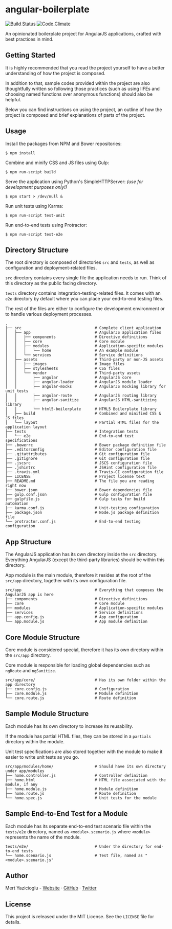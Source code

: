 # angular-boilerplate

[![Build Status](https://travis-ci.org/merty/angular-boilerplate.svg?branch=master)](https://travis-ci.org/merty/angular-boilerplate)
[![Code Climate](https://codeclimate.com/github/merty/angular-boilerplate/badges/gpa.svg)](https://codeclimate.com/github/merty/angular-boilerplate)

An opinionated boilerplate project for AngularJS applications, crafted with best practices in mind.

## Getting Started

It is highly recommended that you read the project yourself to have a better understanding of how the project is composed.

In addition to that, sample codes provided within the project are also thoughtfully written so following those practices (such as using IIFEs and choosing named functions over anonymous functions) should also be helpful.

Below you can find instructions on using the project, an outline of how the project is composed and brief explanations of parts of the project.

## Usage

Install the packages from NPM and Bower repositories:

```
$ npm install
```

Combine and minify CSS and JS files using Gulp:

```
$ npm run-script build
```

Serve the application using Python's SimpleHTTPServer: *(use for development purposes only!)*

```
$ npm start > /dev/null &
```

Run unit tests using Karma:

```
$ npm run-script test-unit
```

Run end-to-end tests using Protractor:

```
$ npm run-script test-e2e
```

## Directory Structure

The root directory is composed of directories `src` and `tests`, as well as configuration and deployment-related files.

`src` directory contains every single file the application needs to run. Think of this directory as the public facing directory.

`tests` directory contains integration-testing-related files. It comes with an `e2e` directory by default where you can place your end-to-end testing files.

The rest of the files are either to configure the development environment or to handle various deployment processes.


```
.
├── src                                # Complete client application
│   ├── app                            # AngularJS application files
│   │   ├── components                 # Directive definitions
│   │   ├── core                       # Core module
│   │   ├── modules                    # Application-specific modules
│   │   │   └── home                   # An example module
│   │   └── services                   # Service definitions
│   ├── assets                         # Third-party or non-JS assets
│   │   ├── images                     # Image files
│   │   ├── stylesheets                # CSS files
│   │   └── vendor                     # Third-party assets
│   │       ├── angular                # AngularJS core
│   │       ├── angular-loader         # AngularJS module loader
│   │       ├── angular-mocks          # AngularJS mocking library for unit tests
│   │       ├── angular-route          # AngularJS routing library
│   │       ├── angular-sanitize       # AngularJS HTML-sanitizing library
│   │       └── html5-boilerplate      # HTML5 Boilerplate library
│   ├── build                          # Combined and minified CSS & JS files
│   └── layout                         # Partial HTML files for the application layout
├── tests                              # Integration tests
│   └── e2e                            # End-to-end test specifications
├── .bowerrc                           # Bower package definition file
├── .editorconfig                      # Editor configuration file
├── .gitattributes                     # Git configuration file
├── .gitignore                         # Git configuration file
├── .jscsrc                            # JSCS configuration file
├── .jshintrc                          # JSHint configuration file
├── .travis.yml                        # Travis-CI configuration file
├── LICENSE                            # Project license text
├── README.md                          # The file you are reading right now
├── bower.json                         # Bower dependencies file
├── gulp.conf.json                     # Gulp configuration file
├── gulpfile.js                        # Gulp tasks for build automation
├── karma.conf.js                      # Unit-testing configuration
├── package.json                       # Node.js package definition file
└── protractor.conf.js                 # End-to-end testing configuration
```

## App Structure

The AngularJS application has its own directory inside the `src` directory. Everything AngularJS (except the third-party libraries) should be within this directory.

App module is the main module, therefore it resides at the root of the `src/app` directory, together with its own configuration file.

```
src/app                                # Everything that composes the AngularJS app is here
├── components                         # Directive definitions
├── core                               # Core module
├── modules                            # Application-specific modules
├── services                           # Service definitions
├── app.config.js                      # App configuration
└── app.module.js                      # App module definition
```

## Core Module Structure

Core module is considered special, therefore it has its own directory within the `src/app` directory.

Core module is responsible for loading global dependencies such as `ngRoute` and `ngSanitize`.

```
src/app/core/                          # Has its own folder within the app directory
├── core.config.js                     # Configuration
├── core.module.js                     # Module definition
└── core.route.js                      # Route definition
```

## Sample Module Structure

Each module has its own directory to increase its reusability.

If the module has partial HTML files, they can be stored in a `partials` directory within the module.

Unit test specifications are also stored together with the module to make it easier to write unit tests as you go.

```
src/app/modules/home/                  # Should have its own directory under app/modules
├── home.controller.js                 # Controller definition
├── home.html                          # HTML file associated with the module, if any
├── home.module.js                     # Module definition
├── home.route.js                      # Route definition
└── home.spec.js                       # Unit tests for the module
```

## Sample End-to-End Test for a Module

Each module has its separate end-to-end test scenario file within the `tests/e2e` directory, named as `<module>.scenario.js` where `<module>` represents the name of the module.

```
tests/e2e/                             # Under the directory for end-to-end tests
└── home.scenario.js                   # Test file, named as "<module>.scenario.js"
```

## Author

Mert Yazicioglu - [Website](https://www.mertyazicioglu.com) &middot; [GitHub](https://github.com/merty) &middot; [Twitter](https://twitter.com/_mert)

## License

This project is released under the MIT License. See the `LICENSE` file for details.
